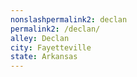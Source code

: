 ```yaml
---
﻿nonslashpermalink2: declan
permalink2: /declan/
alley: Declan
city: Fayetteville
state: Arkansas
---
```

